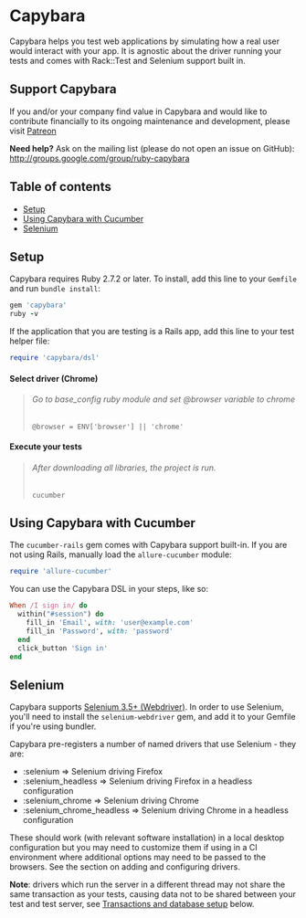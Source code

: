 # Capybara

Capybara helps you test web applications by simulating how a real user would
interact with your app. It is agnostic about the driver running your tests and
comes with Rack::Test and Selenium support built in. 

## Support Capybara

If you and/or your company find value in Capybara and would like to contribute financially to its ongoing maintenance and development, please visit
<a href="https://www.patreon.com/capybara">Patreon</a>


**Need help?** Ask on the mailing list (please do not open an issue on
GitHub): http://groups.google.com/group/ruby-capybara

## Table of contents

- [Setup](#setup)
- [Using Capybara with Cucumber](#using-capybara-with-cucumber)
- [Selenium](#selenium)

## <a name="setup"></a>Setup

Capybara requires Ruby 2.7.2 or later. To install, add this line to your
`Gemfile` and run `bundle install`:

```ruby
gem 'capybara'
ruby -v
```

If the application that you are testing is a Rails app, add this line to your test helper file:

```ruby
require 'capybara/dsl'
```
#### Select driver (Chrome)
>###### Go to base_config ruby module and set @browser variable to chrome
>````
>@browser = ENV['browser'] || 'chrome'
#### Execute your tests
>###### After downloading all libraries, the project is run.
>````
>cucumber


## <a name="using-capybara-with-cucumber"></a>Using Capybara with Cucumber

The `cucumber-rails` gem comes with Capybara support built-in. If you
are not using Rails, manually load the `allure-cucumber` module:

```ruby
require 'allure-cucumber'
```

You can use the Capybara DSL in your steps, like so:

```ruby
When /I sign in/ do
  within("#session") do
    fill_in 'Email', with: 'user@example.com'
    fill_in 'Password', with: 'password'
  end
  click_button 'Sign in'
end
```

## <a name="selenium"></a>Selenium

Capybara supports [Selenium 3.5+
(Webdriver)](https://www.seleniumhq.org/projects/webdriver/).
In order to use Selenium, you'll need to install the `selenium-webdriver` gem,
and add it to your Gemfile if you're using bundler.

Capybara pre-registers a number of named drivers that use Selenium - they are:

* :selenium                 => Selenium driving Firefox
* :selenium_headless        => Selenium driving Firefox in a headless configuration
* :selenium_chrome          => Selenium driving Chrome
* :selenium_chrome_headless => Selenium driving Chrome in a headless configuration

These should work (with relevant software installation) in a local desktop configuration but you may
need to customize them if using in a CI environment where additional options may need to be passed
to the browsers.  See the section on adding and configuring drivers.


**Note**: drivers which run the server in a different thread may not share the
same transaction as your tests, causing data not to be shared between your test
and test server, see [Transactions and database setup](#transactions-and-database-setup) below.


